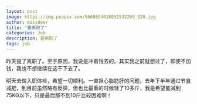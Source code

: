 ```yaml
---
layout: post
image: https://img.peapix.com/5668694618032532209_320.jpg
author: missdeer
title: "要离职了"
categories: Job
description: 要离职了
tags: job
---
```

昨天提了离职了。至于原因，我说是冲着钱去的。其实我之前就想过了，即使不加钱，我也不想继续在这干下去了。

明天去做入职体检，希望一切顺利。一直担心脂肪肝的问题，去年下半年通过节食减肥，到目前虽然略有反弹，但也比最重的时候轻了10多斤，我是希望能减到75KG以下，只是最后那不到10斤比较困难啊！
